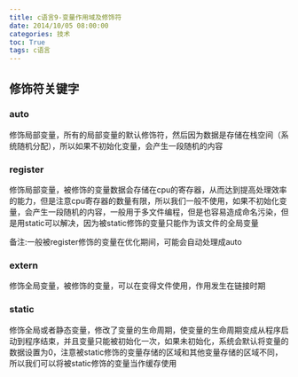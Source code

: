 ```yaml
---
title: c语言9-变量作用域及修饰符
date: 2014/10/05 08:00:00
categories: 技术
toc: True
tags: c语言
---
```

## 修饰符关键字

### auto
修饰局部变量，所有的局部变量的默认修饰符，然后因为数据是存储在栈空间（系统随机分配），所以如果不初始化变量，会产生一段随机的内容

### register
修饰局部变量，被修饰的变量数据会存储在cpu的寄存器，从而达到提高处理效率的能力，但是注意cpu寄存器的数量有限，所以我们一般不使用，如果不初始化变量，会产生一段随机的内容，一般用于多文件编程，但是也容易造成命名污染，但是用static可以解决，因为被static修饰的变量只能作为该文件的全局变量

备注:一般被register修饰的变量在优化期间，可能会自动处理成auto

### extern
修饰全局变量，被修饰的变量，可以在变得文件使用，作用发生在链接时期

### static
修饰全局或者静态变量，修改了变量的生命周期，使变量的生命周期变成从程序启动到程序结束，并且变量只能被初始化一次，如果未初始化，系统会默认将变量的数据设置为0，注意被static修饰的变量存储的区域和其他变量存储的区域不同，所以我们可以将被static修饰的变量当作缓存使用